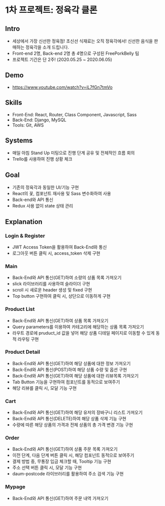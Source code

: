 # 1차 프로젝트: 정육각 클론

## Intro
* 세상에서 가장 신선한 정육점! 초신선 식재료는 오직 정육각에서! 신선한 음식을 판매하는 정육각을 소개 드립니다.
* Front-end 2명, Back-end 2명 총 4명으로 구성된 FreePorkBelly 팀
* 프로젝트 기간은 단 2주! (2020.05.25 ~ 2020.06.05)

## Demo
- https://www.youtube.com/watch?v=iL7fGn7tmVo

## Skills
* Front-End: React, Router, Class Component, Javascript, Sass
* Back-End: Django, MySQL
* Tools: Git, AWS

## Systems
* 매일 아침 Stand Up 미팅으로 진행 단계 공유 및 전체적인 흐름 회의
* Trello를 사용하여 진행 상황 체크

## Goal
* 기존의 정육각과 동일한 UI/기능 구현
* React의 꽃, 컴포넌트 재사용 및 Sass 변수화하여 사용
* Back-end와 API 통신
* Redux 사용 없이 state 상태 관리

## Explanation

### Login & Register
* JWT Access Token을 활용하여 Back-End와 통신
* 로그아웃 버튼 클릭 시, access_token 삭제 구현

### Main
* Back-End와 API 통신(GET)하여 소량의 상품 목록 가져오기
* slick 라이브러리를 사용하여 슬라이더 구현
* scroll 시 새로운 header 생성 및 fixed 구현
* Top button 구현하여 클릭 시, 상단으로 이동하게 구현

### Product List
* Back-End와 API 통신(GET)하여 상품 목록 가져오기
* Query parameters를 이용하여 카테고리에 해당하는 상품 목록 가져오기
* 라우트 경로에 pruduct_id 값을 넣어 해당 상품 디테일 페이지로 이동할 수 있게 동적 라우팅 구현

### Product Detail
* Back-End와 API 통신(GET)하여 해당 상품에 대한 정보 가져오기
* Back-End와 API 통신(POST)하여 해당 상품 수량 및 옵션 구현
* Back-End와 API 통신(GET)하여 해당 상품에 대한 리뷰목록 가져오기
* Tab Button 기능을 구현하여 컴포넌트를 동적으로 보여주기
* 해당 리뷰를 클릭 시, 모달 기능 구현

### Cart
* Back-End와 API 통신(GET)하여 해당 유저의 장바구니 리스트 가져오기
* Back-End와 API 통신(DELETE)하여 해당 상품 삭제 기능 구현
* 수량에 따른 해당 상품의 가격과 전체 상품의 총 가격 변경 기능 구현

### Order
* Back-End와 API 통신(GET)하여 상품 주문 목록 가져오기
* 이전 단계, 다음 단계 버튼 클릭 시, 해당 컴포넌트 동적으로 보여주기
* 결제 방법 중, 무통장 입금 체크할 때, Tooltip 기능 구현
* 주소 선택 버튼 클릭 시, 모달 기능 구현
* daum-postcode 라이브러리를 활용하여 주소 검색 기능 구현

### Mypage
* Back-End와 API 통신(GET)하여 주문 내역 가져오기


